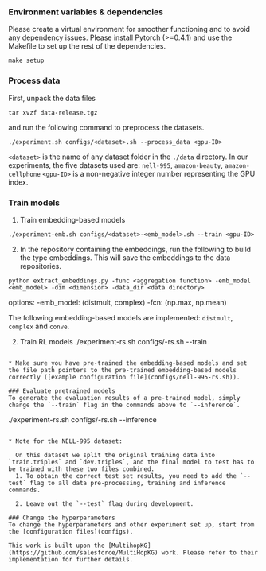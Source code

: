 

### Environment variables & dependencies

Please create a virtual environment for smoother functioning and to avoid any dependency issues. Please install Pytorch (>=0.4.1) and use the Makefile to set up the rest of the dependencies. 
```
make setup
```

### Process data
First, unpack the data files 
```
tar xvzf data-release.tgz
```
and run the following command to preprocess the datasets.
```
./experiment.sh configs/<dataset>.sh --process_data <gpu-ID>
```

`<dataset>` is the name of any dataset folder in the `./data` directory. In our experiments, the five datasets used are: `nell-995`, `amazon-beauty`, `amazon-cellphone`
`<gpu-ID>` is a non-negative integer number representing the GPU index.

### Train models
1. Train embedding-based models
```
./experiment-emb.sh configs/<dataset>-<emb_model>.sh --train <gpu-ID>
```

2. In the repository containing the embeddings, run the following to build the type embeddings. This will save the embeddings to the data repositories. 
```
python extract_embeddings.py -func <aggregation function> -emb_model <emb_model> -dim <dimension> -data_dir <data directory>
```
options:
-emb_model: (distmult, complex)
-fcn: (np.max, np.mean)


The following embedding-based models are implemented: `distmult`, `complex` and `conve`.

2. Train RL models 
./experiment-rs.sh configs/<dataset>-rs.sh --train <gpu-ID>
```

* Make sure you have pre-trained the embedding-based models and set the file path pointers to the pre-trained embedding-based models correctly ([example configuration file](configs/nell-995-rs.sh)).

### Evaluate pretrained models
To generate the evaluation results of a pre-trained model, simply change the `--train` flag in the commands above to `--inference`. 

```
./experiment-rs.sh configs/<dataset>-rs.sh --inference <gpu-ID>
```

* Note for the NELL-995 dataset: 

  On this dataset we split the original training data into `train.triples` and `dev.triples`, and the final model to test has to be trained with these two files combined. 
  1. To obtain the correct test set results, you need to add the `--test` flag to all data pre-processing, training and inference commands.  
   
  2. Leave out the `--test` flag during development.

### Change the hyperparameters
To change the hyperparameters and other experiment set up, start from the [configuration files](configs).

This work is built upon the [MultihopKG] (https://github.com/salesforce/MultiHopKG) work. Please refer to their implementation for further details.


